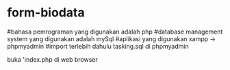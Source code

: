 # form-biodata

#bahasa pemrograman yang digunakan adalah php
#database management system yang digunakan adalah mySql
#aplikasi yang digunakan xampp -> phpmyadmin
#import terlebih dahulu tasking.sql di phpmyadmin

buka 'index.php di web browser
